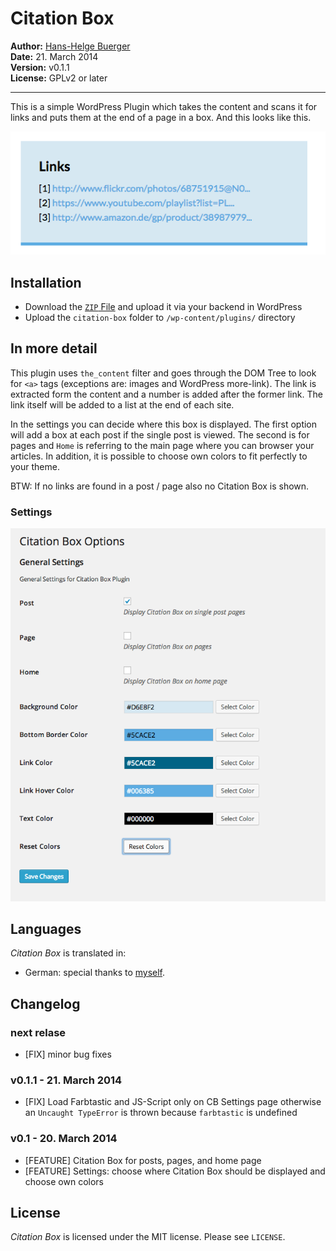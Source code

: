 Citation Box
============
__Author:__ [Hans-Helge Buerger](http://hanshelgebuerger.de)  
__Date:__ 21. March 2014  
__Version:__ v0.1.1  
__License:__ GPLv2 or later  

***

This is a simple WordPress Plugin which takes the content and scans it for links and puts them at the end of a page in a box. And this looks like this.

![Example of a Citation Box](screenshots/Citationbox.png)

Installation
------------

* Download the [`ZIP` File](https://github.com/obstschale/citationbox/archive/master.zip) and upload it via your backend in WordPress
* Upload the `citation-box` folder to `/wp-content/plugins/` directory

In more detail
--------------

This plugin uses `the_content` filter and goes through the DOM Tree to look for `<a>` tags (exceptions are: images and WordPress more-link). The link is extracted form the content and a number is added after the former link. The link itself will be added to a list at the end of each site.

In the settings you can decide where this box is displayed. The first option will add a box at each post if the single post is viewed. The second is for pages and `Home` is referring to the main page where you can browser your articles. In addition, it is possible to choose own colors to fit perfectly to your theme.

BTW: If no links are found in a post / page also no Citation Box is shown.


### Settings

![Screenshot of settings](screenshots/Settings.png)


Languages
---------

_Citation Box_ is translated in:

* German: special thanks to [myself](https://github.com/obstschale).

Changelog
---------

### next relase

* [FIX] minor bug fixes

### v0.1.1 - 21. March 2014

* [FIX] Load Farbtastic and JS-Script only on CB Settings page otherwise an `Uncaught TypeError` is thrown because `farbtastic` is undefined

### v0.1 - 20. March 2014

* [FEATURE] Citation Box for posts, pages, and home page
* [FEATURE] Settings: choose where Citation Box should be displayed and choose own colors


License
-------

_Citation Box_ is licensed under the MIT license. Please see `LICENSE`.
